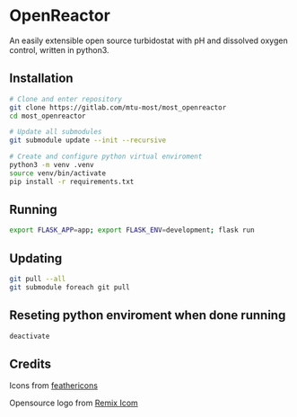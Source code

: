 # OpenReactor
An easily extensible open source turbidostat with pH and dissolved oxygen control, written in python3.

## Installation
```bash
# Clone and enter repository
git clone https://gitlab.com/mtu-most/most_openreactor
cd most_openreactor

# Update all submodules
git submodule update --init --recursive

# Create and configure python virtual enviroment
python3 -m venv .venv
source venv/bin/activate
pip install -r requirements.txt
```

## Running
```bash
export FLASK_APP=app; export FLASK_ENV=development; flask run
```

## Updating
```bash
git pull --all
git submodule foreach git pull
```

## Reseting python enviroment when done running
```bash
deactivate
```

## Credits
Icons from [feathericons](https://feathericons.com)

Opensource logo from [Remix Icom](https://remixicon.com/)
